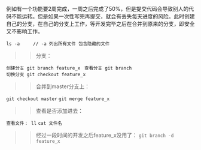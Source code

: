 例如有一个功能要2周完成，一周之后完成了50%，但是提交代码会导致别人的代码不能运转。但是如果一次性写完再提交，就会有丢失每天进度的风险。此时创建自己的分支，在自己的分支上工作，等开发完毕之后在合并到原来的分支，即安全又不影响工作。

`
  ls -a     // -a 列出所有文件 包含隐藏的文件
`
>> 分支：

`创建分支 git branch feature_x `
`查看分支 git branch`  
`切换分支 git checkout feature_x `

>>合并到master分支上：

`git checkout master`
`git merge feature_x`

>>查看是否添加进去：

`查看文件： ll`
`cat 文件名`

>>经过一段时间的开发之后feature_x没用了：
`git branch -d feature_x`